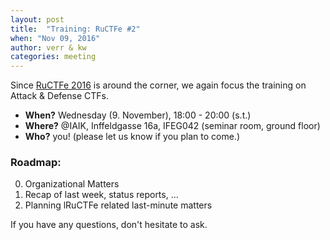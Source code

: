 ```yaml
---
layout: post
title:  "Training: RuCTFe #2"
when: "Nov 09, 2016"
author: verr & kw
categories: meeting
---
```


Since [RuCTFe 2016](https://ructfe.org/index) is around the corner, we again focus the training on Attack & Defense CTFs.

* **When?** Wednesday (9. November), 18:00 - 20:00 (s.t.)
* **Where?** @IAIK, Inffeldgasse 16a, IFEG042 (seminar room, ground floor)
* **Who?** you! (please let us know if you plan to come.)


### Roadmap:

0. Organizational Matters
1. Recap of last week, status reports, ...
2. Planning lRuCTFe related last-minute matters

If you have any questions, don't hesitate to ask.
